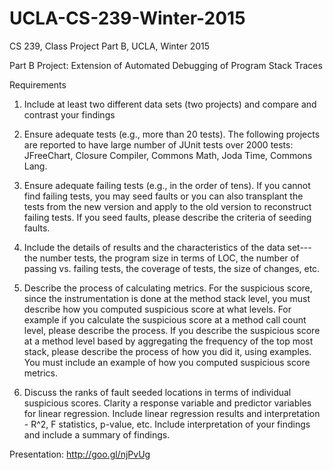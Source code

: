 # UCLA-CS-239-Winter-2015
CS 239, Class Project Part B, UCLA, Winter 2015

Part B Project:  Extension of Automated Debugging of Program Stack Traces

Requirements

1. Include at least two different data sets (two projects) and compare and contrast your findings

2. Ensure adequate tests (e.g., more than 20 tests). The following projects are reported to have large number of JUnit tests over 2000 tests: JFreeChart, Closure Compiler, Commons Math, Joda Time, Commons Lang. 

3. Ensure adequate failing tests (e.g., in the order of tens). If you cannot find failing tests, you may seed faults or you can also transplant the tests from the new version and apply to the old version to reconstruct failing tests. If you seed faults, please describe the criteria of seeding faults. 

4. Include the details of results and the characteristics of the data set---the number tests, the program size in terms of LOC, the number of passing vs. failing tests, the coverage of tests, the size of changes, etc. 

5. Describe the process of calculating metrics. For the suspicious score, since the instrumentation is done at the method stack level, you must describe how you computed suspicious score at what levels. For example if you calculate the suspicious score at a method call count level, please describe the process. If you describe the suspicious score at a method level based by aggregating the frequency of the top most stack, please describe the process of how you did it, using examples. You must include an example of how you computed suspicious score metrics.       

6. Discuss the ranks of fault seeded locations in terms of individual suspicious scores. Clarity a response variable and predictor variables for linear regression. Include linear regression results and interpretation - R^2, F statistics, p-value, etc. Include interpretation of your findings and include a summary of findings.

Presentation:
http://goo.gl/njPvUg

